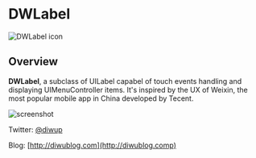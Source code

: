# DWLabel

![DWLabel icon](http://diwublog.com/wp-content/uploads/2012/02/Icon@2x.png)

## Overview

**DWLabel**, a subclass of UILabel capabel of touch events handling and displaying UIMenuController items. It's inspired by the UX of Weixin, the most popular mobile app in China developed by Tecent.

![screenshot](http://diwublog.com/wp-content/uploads/2012/02/Screen-Shot-2012-02-22-at-8.42.59-PM.png)

Twitter: [@diwup](http://twitter.com/diwup)

Blog: [http://diwublog.com](http://diwublog.comp)

